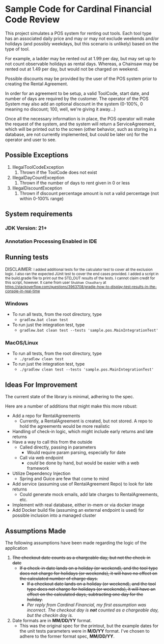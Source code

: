 # Sample Code for Cardinal Financial Code Review

This project simulates a POS system for renting out tools.
Each tool type has an associated daily price and may or may not
exclude weekends and/or holidays (and possibly weekdays, but this scenario is unlikely)
based on the type of tool.

For example, a ladder may be rented out at 1.99 per day,
but may set up to not count observable holidays as rental days.
Whereas, a Chainsaw may be rented out at 1.49 per day, but would not be charged on weekend.

Possible discounts may be provided by the user of the POS system prior to creating the Rental Agreement.

In order for an agreement to be setup, a valid ToolCode, start date, and number of days are required by the customer.
The operator of the POS System may also add an optional discount in the system (0-100%, 0 meaning no discount; 100, well, we're giving it away...)

Once all the necessary information is in place, the POS operator will make the request of the system,
and the system will return a ServiceAgreement,
which will be printed out to the screen (other behavior, such as storing in a database, are
not currently implemented, but could be later on) for the operator and user to see.

## Possible Exceptions
1. IllegalToolCodeException
   1. Thrown if the ToolCode does not exist
2. IllegalDayCountException
   1. Thrown if the number of days to rent given in 0 or less
3. IllegalDiscountException
   1. Thrown if discount percentage amount is not a valid percentage (not within 0-100% range)

## System requirements

### JDK Version: 21+
### Annotation Processing Enabled in IDE

## Running tests
DISCLAIMER: <small>I added additional tests for the calculator test to cover all the exclusion logic.
I also ran the expected JUnit test to cover the end cases provided.
I added a script in the build.gradle file to print out the STD_OUT results of the tests. 
I cannot claim credit for this script, however.  It came from user `Shubham Chaudhary` at 
https://stackoverflow.com/questions/3963708/gradle-how-to-display-test-results-in-the-console-in-real-time </small>

### Windows
* To run all tests, from the root directory, type
  * `gradlew.bat clean test`
* To run just the integration test, type
  * `gradlew.bat clean test --tests 'sample.pos.MainIntegrationTest'`
### MacOS/Linux
* To run all tests, from the root directory, type
  * `./gradlew clean test`
* To run just the integration test, type
  * `./gradlew clean test --tests 'sample.pos.MainIntegrationTest'`

## Ideas For Improvement
The current state of the library is minimal, adhering to the spec.

Here are a number of additions that might make this more robust:
* Add a repo for RentalAgreements
  * Currently, a RentalAgreement is created, but not stored. A repo to hold the agreements would be more realistic
* Handling of check-in logic, which might include early returns and late returns
* Have a way to call this from the outside
  * Called directly, passing in parameters
    * Would require param parsing, especially for date
  * Call via web endpoint
    * _could_ be done by hand, but would be easier with a web framework
* Utilize Dependency Injection
  * Spring and Guice are few that come to mind
* Add service (assuming use of RentalAgreement Repo) to look for late returns
  * Could generate mock emails, add late charges to RentalAgreements, etc.
* Implement with real database, either in-mem or via docker image
* Add Docker build file (assuming an external endpoint is used) for possible inclusion into a managed cluster


## Assumptions Made
The following assumptions have been made regarding the logic of the application
1. ~~The checkout date counts as a chargeable day, but not the check-in date~~
   * ~~If a check-in date lands on a holiday (or weekend), and the tool type does not charge for holidays (or weekends), it will have no effect on the calculated number of charge days.~~
     * ~~If a checkout date lands on a holiday (or weekend), and the tool type does not charge for holidays (or weekends), it will have an effect on the calculated days, subtracting one day for the holiday.~~
     * _Per reply from Cardinal Financial, my first assumption was incorrect. The checkout day is __not__ counted as a chargeable day, but the checkin day is._
3. Date formats are in __MM/DD/YY__ format.
   * This was the original spec for the printout, but the example dates for the unit tests parameters were in __M/D/YY__ format. I've chosen to adhere to the former format spec, __MM/DD/YY__.

